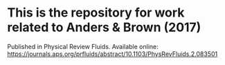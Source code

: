 # This is the repository for work related to Anders & Brown (2017) #

Published in Physical Review Fluids. Available online: https://journals.aps.org/prfluids/abstract/10.1103/PhysRevFluids.2.083501